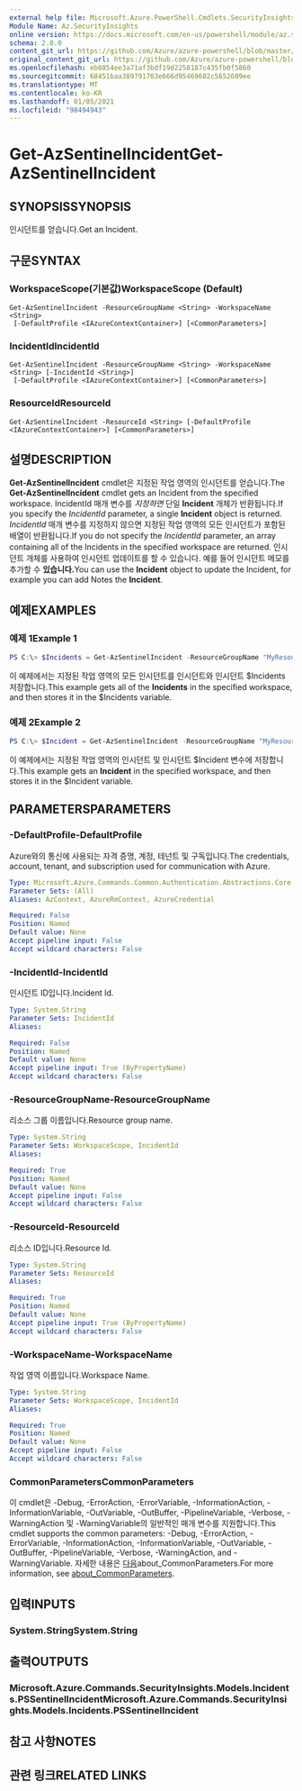 ```yaml
---
external help file: Microsoft.Azure.PowerShell.Cmdlets.SecurityInsights.dll-Help.xml
Module Name: Az.SecurityInsights
online version: https://docs.microsoft.com/en-us/powershell/module/az.securityinsights/get-azsentinelincident
schema: 2.0.0
content_git_url: https://github.com/Azure/azure-powershell/blob/master/src/SecurityInsights/SecurityInsights/help/Get-AzSentinelIncident.md
original_content_git_url: https://github.com/Azure/azure-powershell/blob/master/src/SecurityInsights/SecurityInsights/help/Get-AzSentinelIncident.md
ms.openlocfilehash: eb0854ee3a71af3bdf19d2258187c435fb0f5860
ms.sourcegitcommit: 68451baa389791703e666d95469602c5652609ee
ms.translationtype: MT
ms.contentlocale: ko-KR
ms.lasthandoff: 01/05/2021
ms.locfileid: "98494943"
---
```

# <span data-ttu-id="d91a4-101">Get-AzSentinelIncident</span><span class="sxs-lookup"><span data-stu-id="d91a4-101">Get-AzSentinelIncident</span></span>

## <span data-ttu-id="d91a4-102">SYNOPSIS</span><span class="sxs-lookup"><span data-stu-id="d91a4-102">SYNOPSIS</span></span>
<span data-ttu-id="d91a4-103">인시던트를 얻습니다.</span><span class="sxs-lookup"><span data-stu-id="d91a4-103">Get an Incident.</span></span>

## <span data-ttu-id="d91a4-104">구문</span><span class="sxs-lookup"><span data-stu-id="d91a4-104">SYNTAX</span></span>

### <span data-ttu-id="d91a4-105">WorkspaceScope(기본값)</span><span class="sxs-lookup"><span data-stu-id="d91a4-105">WorkspaceScope (Default)</span></span>
```
Get-AzSentinelIncident -ResourceGroupName <String> -WorkspaceName <String>
 [-DefaultProfile <IAzureContextContainer>] [<CommonParameters>]
```

### <span data-ttu-id="d91a4-106">IncidentId</span><span class="sxs-lookup"><span data-stu-id="d91a4-106">IncidentId</span></span>
```
Get-AzSentinelIncident -ResourceGroupName <String> -WorkspaceName <String> [-IncidentId <String>]
 [-DefaultProfile <IAzureContextContainer>] [<CommonParameters>]
```

### <span data-ttu-id="d91a4-107">ResourceId</span><span class="sxs-lookup"><span data-stu-id="d91a4-107">ResourceId</span></span>
```
Get-AzSentinelIncident -ResourceId <String> [-DefaultProfile <IAzureContextContainer>] [<CommonParameters>]
```

## <span data-ttu-id="d91a4-108">설명</span><span class="sxs-lookup"><span data-stu-id="d91a4-108">DESCRIPTION</span></span>
<span data-ttu-id="d91a4-109">**Get-AzSentinelIncident** cmdlet은 지정된 작업 영역의 인시던트를 얻습니다.</span><span class="sxs-lookup"><span data-stu-id="d91a4-109">The **Get-AzSentinelIncident** cmdlet gets an Incident from the specified workspace.</span></span>
<span data-ttu-id="d91a4-110">IncidentId 매개 변수를 *지정하면* 단일 **Incident** 개체가 반환됩니다.</span><span class="sxs-lookup"><span data-stu-id="d91a4-110">If you specify the *IncidentId* parameter, a single **Incident** object is returned.</span></span>
<span data-ttu-id="d91a4-111">*IncidentId* 매개 변수를 지정하지 않으면 지정된 작업 영역의 모든 인시던트가 포함된 배열이 반환됩니다.</span><span class="sxs-lookup"><span data-stu-id="d91a4-111">If you do not specify the *IncidentId* parameter, an array containing all of the Incidents in the specified workspace are returned.</span></span>
<span data-ttu-id="d91a4-112">인시던트  개체를 사용하여 인시던트 업데이트를 할 수 있습니다. 예를 들어 인시던트 메모를 추가할 수 **있습니다.**</span><span class="sxs-lookup"><span data-stu-id="d91a4-112">You can use the **Incident** object to update the Incident, for example you can add Notes the **Incident**.</span></span>

## <span data-ttu-id="d91a4-113">예제</span><span class="sxs-lookup"><span data-stu-id="d91a4-113">EXAMPLES</span></span>

### <span data-ttu-id="d91a4-114">예제 1</span><span class="sxs-lookup"><span data-stu-id="d91a4-114">Example 1</span></span>
```powershell
PS C:\> $Incidents = Get-AzSentinelIncident -ResourceGroupName "MyResourceGroup" -WorkspaceName "MyWorkspaceName"
```

<span data-ttu-id="d91a4-115">이 예제에서는 지정된  작업 영역의 모든 인시던트를 인시던트와 인시던트 $Incidents 저장합니다.</span><span class="sxs-lookup"><span data-stu-id="d91a4-115">This example gets all of the **Incidents** in the specified workspace, and then stores it in the $Incidents variable.</span></span>

### <span data-ttu-id="d91a4-116">예제 2</span><span class="sxs-lookup"><span data-stu-id="d91a4-116">Example 2</span></span>
```powershell
PS C:\> $Incident = Get-AzSentinelIncident -ResourceGroupName "MyResourceGroup" -WorkspaceName "MyWorkspaceName" -IncidentId "MyIncidentId"
```

<span data-ttu-id="d91a4-117">이 예제에서는  지정된 작업 영역의 인시던트 및 인시던트 $Incident 변수에 저장합니다.</span><span class="sxs-lookup"><span data-stu-id="d91a4-117">This example gets an **Incident** in the specified workspace, and then stores it in the $Incident variable.</span></span>

## <span data-ttu-id="d91a4-118">PARAMETERS</span><span class="sxs-lookup"><span data-stu-id="d91a4-118">PARAMETERS</span></span>

### <span data-ttu-id="d91a4-119">-DefaultProfile</span><span class="sxs-lookup"><span data-stu-id="d91a4-119">-DefaultProfile</span></span>
<span data-ttu-id="d91a4-120">Azure와의 통신에 사용되는 자격 증명, 계정, 테넌트 및 구독입니다.</span><span class="sxs-lookup"><span data-stu-id="d91a4-120">The credentials, account, tenant, and subscription used for communication with Azure.</span></span>

```yaml
Type: Microsoft.Azure.Commands.Common.Authentication.Abstractions.Core.IAzureContextContainer
Parameter Sets: (All)
Aliases: AzContext, AzureRmContext, AzureCredential

Required: False
Position: Named
Default value: None
Accept pipeline input: False
Accept wildcard characters: False
```

### <span data-ttu-id="d91a4-121">-IncidentId</span><span class="sxs-lookup"><span data-stu-id="d91a4-121">-IncidentId</span></span>
<span data-ttu-id="d91a4-122">인시던트 ID입니다.</span><span class="sxs-lookup"><span data-stu-id="d91a4-122">Incident Id.</span></span>

```yaml
Type: System.String
Parameter Sets: IncidentId
Aliases:

Required: False
Position: Named
Default value: None
Accept pipeline input: True (ByPropertyName)
Accept wildcard characters: False
```

### <span data-ttu-id="d91a4-123">-ResourceGroupName</span><span class="sxs-lookup"><span data-stu-id="d91a4-123">-ResourceGroupName</span></span>
<span data-ttu-id="d91a4-124">리소스 그룹 이름입니다.</span><span class="sxs-lookup"><span data-stu-id="d91a4-124">Resource group name.</span></span>

```yaml
Type: System.String
Parameter Sets: WorkspaceScope, IncidentId
Aliases:

Required: True
Position: Named
Default value: None
Accept pipeline input: False
Accept wildcard characters: False
```

### <span data-ttu-id="d91a4-125">-ResourceId</span><span class="sxs-lookup"><span data-stu-id="d91a4-125">-ResourceId</span></span>
<span data-ttu-id="d91a4-126">리소스 ID입니다.</span><span class="sxs-lookup"><span data-stu-id="d91a4-126">Resource Id.</span></span>

```yaml
Type: System.String
Parameter Sets: ResourceId
Aliases:

Required: True
Position: Named
Default value: None
Accept pipeline input: True (ByPropertyName)
Accept wildcard characters: False
```

### <span data-ttu-id="d91a4-127">-WorkspaceName</span><span class="sxs-lookup"><span data-stu-id="d91a4-127">-WorkspaceName</span></span>
<span data-ttu-id="d91a4-128">작업 영역 이름입니다.</span><span class="sxs-lookup"><span data-stu-id="d91a4-128">Workspace Name.</span></span>

```yaml
Type: System.String
Parameter Sets: WorkspaceScope, IncidentId
Aliases:

Required: True
Position: Named
Default value: None
Accept pipeline input: False
Accept wildcard characters: False
```

### <span data-ttu-id="d91a4-129">CommonParameters</span><span class="sxs-lookup"><span data-stu-id="d91a4-129">CommonParameters</span></span>
<span data-ttu-id="d91a4-130">이 cmdlet은 -Debug, -ErrorAction, -ErrorVariable, -InformationAction, -InformationVariable, -OutVariable, -OutBuffer, -PipelineVariable, -Verbose, -WarningAction 및 -WarningVariable의 일반적인 매개 변수를 지원합니다.</span><span class="sxs-lookup"><span data-stu-id="d91a4-130">This cmdlet supports the common parameters: -Debug, -ErrorAction, -ErrorVariable, -InformationAction, -InformationVariable, -OutVariable, -OutBuffer, -PipelineVariable, -Verbose, -WarningAction, and -WarningVariable.</span></span> <span data-ttu-id="d91a4-131">자세한 내용은 [다음](http://go.microsoft.com/fwlink/?LinkID=113216)about_CommonParameters.</span><span class="sxs-lookup"><span data-stu-id="d91a4-131">For more information, see [about_CommonParameters](http://go.microsoft.com/fwlink/?LinkID=113216).</span></span>

## <span data-ttu-id="d91a4-132">입력</span><span class="sxs-lookup"><span data-stu-id="d91a4-132">INPUTS</span></span>

### <span data-ttu-id="d91a4-133">System.String</span><span class="sxs-lookup"><span data-stu-id="d91a4-133">System.String</span></span>
## <span data-ttu-id="d91a4-134">출력</span><span class="sxs-lookup"><span data-stu-id="d91a4-134">OUTPUTS</span></span>

### <span data-ttu-id="d91a4-135">Microsoft.Azure.Commands.SecurityInsights.Models.Incidents.PSSentinelIncident</span><span class="sxs-lookup"><span data-stu-id="d91a4-135">Microsoft.Azure.Commands.SecurityInsights.Models.Incidents.PSSentinelIncident</span></span>
## <span data-ttu-id="d91a4-136">참고 사항</span><span class="sxs-lookup"><span data-stu-id="d91a4-136">NOTES</span></span>

## <span data-ttu-id="d91a4-137">관련 링크</span><span class="sxs-lookup"><span data-stu-id="d91a4-137">RELATED LINKS</span></span>
